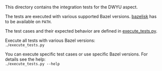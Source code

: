 This directory contains the integration tests for the DWYU aspect.

The tests are executed with various supported Bazel versions.
[bazelisk](https://github.com/bazelbuild/bazelisk) has to be available on `PATH`.

The test cases and their expected behavior are defined in [execute_tests.py](execute_tests.py).

Execute all tests with various Bazel versions: \
`./execute_tests.py`

You can execute specific test cases or use specific Bazel versions. For details see the help: \
`./execute_tests.py --help`
